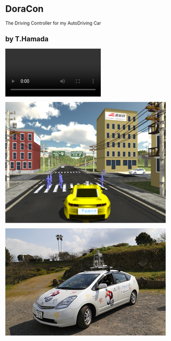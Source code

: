 # DoraCon

The Driving Controller for my AutoDriving Car

by T.Hamada
--------

<source src="http://nacc.nagasaki-u.ac.jp/github.lfs/DoraCon/screenshot.mp4">

![movie](http://nacc.nagasaki-u.ac.jp/github.lfs/DoraCon/screenshot.mp4)

![screenshot1](/img/screenshot1.png)

![NACC-car](/img/NACC-prius-01.jpg)
